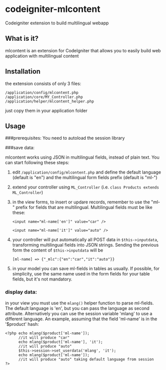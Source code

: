 codeigniter-mlcontent
=====================

Codeigniter extension to build multilingual webapp


What is it?
-----------

mlcontent is an extension for CodeIgniter that allows you to easily build web application with multilingual content

Installation
------------

the extension consists of only 3 files:

    /application/config/mlcontent.php
    /application/core/MY_Controller.php
    /application/helper/mlcontent_helper.php
    
just copy them in your application folder

Usage
-----

###prerequisites:
You need to autoload the session library

###save data:

mlcontent works using JSON in multilingual fields, instead of plain text. You can start following these steps:

1. edit `/application/config/mlcontent.php` and define the default language (default is "en") and the multilingual form fields prefix (default is "ml-")
2. extend your controller using `ML_Controller` (i.e. `class Products extends ML_Controller`)
3. in the view forms, to insert or updare records, remember to use the "ml-" prefix for fields that are multilingual. Multilingual fields must be like these:

    `<input name="ml-name['en']" value="car" />`
    
    `<input name="ml-name['it']" value="auto" />`
    
4. your controller will put automatically all POST data in `$this->inputdata`, transforming multilingual fields into JSON strings. Sending the previous form the content of `$this->inputdata` will be

    `[ml-name] => {"_mlc":{"en":"car","it":"auto"}}`
    
5. in your model you can save ml-fields in tables as usually. If possible, for simplicity, use the same name used in the form fields for your table fields, but it's not mandatory.

### display data:

in your view you must use the `mlang()` helper function to parse ml-fields. The default language is 'en', but you can pass 
the language as second attribute. Alternatively you can use the session variable 'mlang' to use a different language. 
An example, assuming that the field 'ml-name' is in the '$product' hash:

    <?php echo mlang($product['ml-name']); 
          //it will produce "car"
          echo mlang($product['ml-name'], 'it');
          //it will produce "auto"
          $this->session->set_userdata('mlang', 'it');
          echo mlang($product['ml-name']);
          //it will produce "auto" taking default language from session
    ?>
    

    
